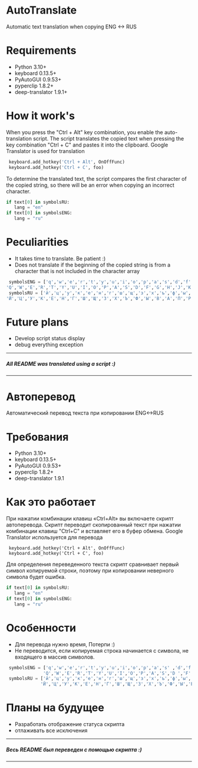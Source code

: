 # AutoTranslate
 Automatic text translation when copying ENG <-> RUS
# Requirements
 - Python 3.10+
 - keyboard 0.13.5+
 - PyAutoGUI 0.9.53+
 - pyperclip 1.8.2+
 - deep-translator 1.9.1+
# How it work's
 When you press the "Ctrl + Alt" key combination, you enable the auto-translation script. 
 The script translates the copied text when pressing the key combination "Ctrl + C" and pastes it into the clipboard.
 Google Translator is used for translation
```python
 keyboard.add_hotkey('Ctrl + Alt', OnOffFunc)
 keyboard.add_hotkey('Ctrl + C', foo)
```
 To determine the translated text, the script compares the first character of the copied string, so there will be an error when copying an incorrect   character.
 ```python
if text[0] in symbolsRU:
    lang = "en"
if text[0] in symbolsENG:
    lang = "ru"
```
# Peculiarities
- It takes time to translate. Be patient :)
- Does not translate if the beginning of the copied string is from a character that is not included in the character array
```python
 symbolsENG = ['q','w','e','r','t','y','u','i','o','p','a','s','d','f','g','h','j','k','l','z','x','c','v','b','n','m',
'Q','W','E','R','T','Y','U','I','O','P','A','S','D','F','G','H','J','K','L','Z','X','C','V','B','N','M']
 symbolsRU = ['й','ц','у','к','е','н','г','ш','щ','з','х','ъ','ф','ы','в','а','п','р','о','л','д','ж','э','я','ч','с','м','и','т','ь','б','ю',
'Й','Ц','У','К','Е','Н','Г','Ш','Щ','З','Х','Ъ','Ф','Ы','В','А','П','Р','О','Л','Д','Ж','Э','Я','Ч','С','М','И','Т','Ь','Б','Ю',]
```

# Future plans
- Develop script status display
- debug everything exception
____
##### All README was translated using a script :)
____
# Автоперевод
 Автоматический перевод текста при копировании ENG<->RUS
# Требования
 - Python 3.10+
 - keyboard 0.13.5+
 - PyAutoGUI 0.9.53+
 - pyperclip 1.8.2+
 - deep-translator 1.9.1
# Как это работает
 При нажатии комбинации клавиш «Ctrl+Alt» вы включаете скрипт автоперевода.
 Скрипт переводит скопированный текст при нажатии комбинации клавиш "Ctrl+C" и вставляет его в буфер обмена.
 Google Translator используется для перевода
```pyhon
 keyboard.add_hotkey('Ctrl + Alt', OnOffFunc)
 keyboard.add_hotkey('Ctrl + C', foo)
```
 Для определения переведенного текста скрипт сравнивает первый символ копируемой строки, поэтому при копировании неверного символа будет ошибка.
 ```python
if text[0] in symbolsRU:
    lang = "en"
if text[0] in symbolsENG:
    lang = "ru"
```
# Особенности
- Для перевода нужно время, Потерпи :)
- Не переводится, если копируемая строка начинается с символа, не входящего в массив символов.
```python
 symbolsENG = ['q','w','e','r','t','y','u','i','o','p','a','s' ,'d','f','g','h','j','k','l','z','x','c','v','b',' n','m',
              'Q','W','E','R','T','Y','U','I','O','P','A','S','D ','F','G','H','J','K','L','Z','X','C','V','B','N', 'M']
 symbolsRU = ['й','ц','у','к','е','н','г','ш','щ','з','х','ъ','ф','ы','в','а','п','р','о','л','д','ж','э','я','ч','с','м','и','т','ь','б','ю',
             'Й','Ц','У','К','Е','Н','Г','Ш','Щ','З','Х','Ъ','Ф','Ы','В','А','П','Р','О','Л','Д','Ж','Э','Я','Ч','С','М','И','Т','Ь','Б','Ю',]
```

# Планы на будущее
- Разработать отображение статуса скрипта
- отлаживать все исключения
____
##### Весь README был переведен с помощью скрипта :)
____
